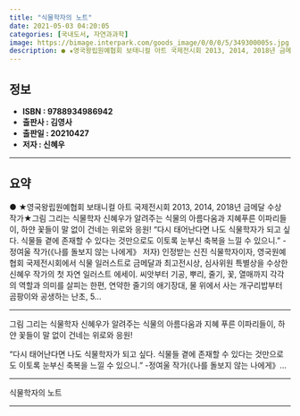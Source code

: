 ```yaml
---
title: "식물학자의 노트"
date: 2021-05-03 04:20:05
categories: [국내도서, 자연과과학]
image: https://bimage.interpark.com/goods_image/0/0/0/5/349300005s.jpg
description: ● ★영국왕립원예협회 보태니컬 아트 국제전시회 2013, 2014, 2018년 금메달 수상 작가★그림 그리는 식물학자 신혜우가 알려주는 식물의 아름다움과 지혜푸른 이파리들이, 하얀 꽃들이 말 없이 건네는 위로와 응원! “다시 태어난다면 나도 식물학자가 되고 싶다. 식물들 곁에 존재할
---
```


## **정보**

- **ISBN : 9788934986942**
- **출판사 : 김영사**
- **출판일 : 20210427**
- **저자 : 신혜우**

------



## **요약**

●  ★영국왕립원예협회 보태니컬 아트 국제전시회 2013, 2014, 2018년 금메달 수상 작가★그림 그리는 식물학자 신혜우가 알려주는 식물의 아름다움과 지혜푸른 이파리들이, 하얀 꽃들이 말 없이 건네는 위로와 응원! “다시 태어난다면 나도 식물학자가 되고 싶다.  식물들 곁에 존재할 수 있다는 것만으로도 이토록 눈부신 축복을 느낄 수 있으니.” -정여울 작가(《나를 돌보지 않는 나에게》 저자) 인정받는 신진 식물학자이자, 영국원예협회 국제전시회에서 식물 일러스트로 금메달과 최고전시상, 심사위원 특별상을 수상한 신혜우 작가의 첫 자연 일러스트 에세이. 씨앗부터 기공, 뿌리, 줄기, 꽃, 열매까지 각각의 역할과 의미를 살피는 한편, 연약한 줄기의 애기장대, 물 위에서 사는 개구리밥부터 곰팡이와 공생하는 난초, 5...

------

그림 그리는 식물학자 신혜우가 알려주는 식물의 아름다움과 지혜
푸른 이파리들이, 하얀 꽃들이 말 없이 건네는 위로와 응원! 

“다시 태어난다면 나도 식물학자가 되고 싶다. 
 식물들 곁에 존재할 수 있다는 것만으로도 이토록 눈부신 축복을 느낄 수 있으니.” 
-정여울 작가(《나를 돌보지 않는 나에게》... 

------


식물학자의 노트 

------


